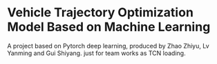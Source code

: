 # Vehicle Trajectory Optimization Model Based on Machine Learning
A project based on Pytorch deep learning, produced by Zhao Zhiyu, Lv Yanming and Gui Shiyang.
just for team works as TCN loading.
